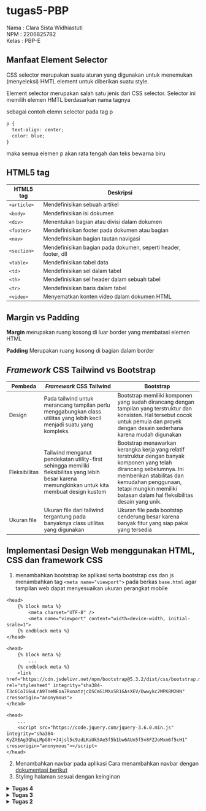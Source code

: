 # tugas5-PBP 
Nama  : Clara Sista Widhiastuti <br/>
NPM   : 2206825782 <br/>
Kelas : PBP-E <br/>


## Manfaat Element Selector
CSS selector merupakan suatu aturan yang digunakan untuk menemukan (menyeleksi) HMTL element untuk diberikan suatu style.

Element  selector merupakan salah satu jenis dari CSS selector. Selector ini memilih elemen HMTL berdasarkan nama tagnya

sebagai contoh elemn selector pada tag p
```
p {
  text-align: center;
  color: blue;
}
```
maka semua elemen p akan rata tengah dan teks bewarna biru

## HTML5 tag
| HTML5 tag     | Deskripsi |
|-------------  |----------|
|```<article>```| Mendefinisikan sebuah artikel                                     |
|```<body>```   | Mendefinisikan isi dokumen                                        |
|```<div>```    | Menentukan bagian atau divisi dalam dokumen                       |
|```<footer>``` | Mendefinisikan footer pada dokumen atau bagian                    |
|```<nav>```    | Mendefinisikan bagian tautan navigasi                             |
|```<section>```| Mendefinisikan bagian pada dokumen, seperti header, footer, dll   |
|```<table>```  | Mendefinisikan tabel data                                         |
|```<td>```     | Mendefinisikan sel dalam tabel                                    |
|```<th>```     | Mendefinisikan sel header dalam sebuah tabel                      |
|```<tr>```     | Mendefinisikan baris dalam tabel                                  |
|```<video>```  | Menyematkan konten video dalam dokumen HTML                       |

## Margin vs Padding
**Margin** merupakan ruang kosong di luar border yang membatasi elemen HTML

**Padding** Merupakan ruang kosong di bagian dalam border

## *Framework* CSS Tailwind vs Bootstrap
|Pembeda| *Framework* CSS Tailwind | Bootstrap|
|--|--|--|
|Design| Pada tailwind untuk merancang tampilan perlu menggabungkan class utilitas yang lebih kecil menjadi suatu yang kompleks. |Bootstrap memiliki komponen yang sudah dirancang dengan tampilan yang terstruktur dan konsisten. Hal tersebut cocok untuk pemula dan proyek dengan desain sederhana karena mudah digunakan|
|Fleksibilitas| Tailwind menganut pendekatan utility-first sehingga memiliki fleksibilitas yang lebih besar karena memungkinkan untuk kita membuat design kustom|Bootstrap menawarkan kerangka kerja yang relatif terstruktur dengan banyak komponen yang telah dirancang sebelumnya. Ini memberikan stabilitas dan kemudahan penggunaan, tetapi mungkin memiliki batasan dalam hal fleksibilitas desain yang unik.
Ukuran file| Ukuran file dari tailwind tergantung pada banyaknya class utilitas yang digunakan| Ukuran file pada bootstap cenderung besar karena banyak fitur yang siap pakai yang tersedia|

## Implementasi Design Web menggunakan HTML, CSS dan framework CSS
1. menambahkan bootstrap ke aplikasi serta bootstrap css dan js
menambahkan tag ```<meta name="viewport">``` pada berkas ```base.html``` agar tampilan web dapat menyesuaikan ukuran perangkat mobile
```
<head>
    {% block meta %}
        <meta charset="UTF-8" />
        <meta name="viewport" content="width=device-width, initial-scale=1">
    {% endblock meta %}
</head>
```
```
<head>
    {% block meta %}
        ...
    {% endblock meta %}
    <link href="https://cdn.jsdelivr.net/npm/bootstrap@5.3.2/dist/css/bootstrap.min.css" rel="stylesheet" integrity="sha384-T3c6CoIi6uLrA9TneNEoa7RxnatzjcDSCmG1MXxSR1GAsXEV/Dwwykc2MPK8M2HN" crossorigin="anonymous">
</head>
```
```
<head>
    ...
    <script src="https://code.jquery.com/jquery-3.6.0.min.js" integrity="sha384-KyZXEAg3QhqLMpG8r+J4jsl5c9zdLKaUk5Ae5f5b1bw6AUn5f5v8FZJoMxm6f5cH1" crossorigin="anonymous"></script>
</head>
```
2. Menambahkan navbar pada aplikasi
Cara menambahkan navbar dengan [dokumentasi berikut](https://getbootstrap.com/docs/5.3/components/navbar/)
3. Styling halaman sesuai dengan keinginan

<details>
<summary> <b> Tugas 4 </b> </summary>

## Pengertian Django UserCreationForm, dan kelebihan dan kekurangannya
### Pengertian
Django ```UserCreationForm``` adalah ```form``` yang disediakan oleh Django agar mempermudah dalam pembuatan pengguna baru pada aplikasi web. Form ini memiliki tiga bagian ```username```, ```password1```, dan ```password2``` (yang digunakan untuk menkonfirmasi kata sandi).

### Kelebihan dan kekurangan
| **Kelebihan** | **Kekurangan**
|--|--|
memiliki validasi bawaan untuk memastikan sandi yang digunakan oleh pengguna | tidak mendukung penyesuaian lebih lanjut atau desain yang lebih kompleks
mudah untuk digunakan | Tidak cocok pada aplikasi yang memerlukan autentikasi pengguna
dapat menyesuaikan ```UserCreationForm``` sesuai dengan kebutuhan kita, meskipun merupakan formulir bawaan

## Perbedaan autentikasi dan otorisasi, Mengapa keduanya penting
### Perbedaan
| ```Autentikasi``` | ```Otorisasi```
|--|--|
| Proses verifikasi identitas seseorang dalam sistem sebelum memberikan akses ke sistem. Memastikan bahwa identitas pengguna adalah identitas yang mereka katakan/gunakan. | Mevalidasi daftar akses pengguna yang telah di autentikasi sebelumnya. Kemudian membatasi akses-akses kepada layanan tertentu pada sistem.

### Mengapa penting
Untuk keamanan data dan mencegah penyalahgunaan, bahwa data pengguna akan di autentikasi kevalidannya dimana pengguna di verifikasi untuk memastikan bahwa mereka merupakan orang yang mereka katakan. Kemudian di otorisasi melakukan pengedalian akses bagi pengguna yang telah ter autentikasi sebelumnya.

## Cookies dalam konteks aplikasi web (Django)
Cookies adalah kumpulan informasi terkait rekam jejak dan aktivitas ketika pengguna menelusuri sebuah website. Cookies ini dapat menunjukkan berbagai aktivitas dari user yang dilakukan sebelumnya, misalnya masuk ke halaman yang dibuka.
Pada Django, cookies digunakan untuk mengelola data secara aman. Django menyediakan framework session yang memungkinkan untuk mengambil dan menyimpan data sesi pada baris pengunjung situs. 

## Penggunaan cookies secara default
Penggunaan cookies secara default dianggap aman-aman saja namun ada beberapa resiko yang perlu diperhatikan.
1. **Pelacakan pengguna:** cookies dapat digunakan untuk melacak aktivitas pengguna di web tersebut.
2. **keamanan dan privasi:** cookies berisi informasi pribadi dari pengguna, jika cookies diretas maka informasi pribadi dari pengguna akan terancam.
3. **Ketergantungan terhadap web:** Beberapa web ada yang tidak dapat berfungsi dengan baik jika cookies di nonaktifkan.

## Implementasi Autentikasi, Session, dan Cookies pada Django

### Membuat Fungsi dan Form Registrasi
Buka berkas ```views.py``` pada ```main``` kemudian mengimport beberapa modul serta membuat fungsi dengan nama ```register```.
```
from django.shortcuts import redirect
from django.contrib.auth.forms import UserCreationForm
from django.contrib import messages 

...

def register(request):
    form = UserCreationForm()

    if request.method == "POST":
        form = UserCreationForm(request.POST)
        if form.is_valid():
            form.save()
            messages.success(request, 'Your account has been successfully created!')
            return redirect('main:login')
    context = {'form':form}
    return render(request, 'register.html', context)
```
Buat berkas baru ```register.html``` pada ```main/templates``` dan isi dengan kode berikut.
```
{% extends 'base.html' %}

{% block meta %}
    <title>Register</title>
{% endblock meta %}

{% block content %}  

<div class = "login">
    
    <h1>Register</h1>  

        <form method="POST" >  
            {% csrf_token %}  
            <table>  
                {{ form.as_table }}  
                <tr>  
                    <td></td>
                    <td><input type="submit" name="submit" value="Daftar"/></td>  
                </tr>  
            </table>  
        </form>

    {% if messages %}  
        <ul>   
            {% for message in messages %}  
                <li>{{ message }}</li>  
                {% endfor %}  
        </ul>   
    {% endif %}

</div>  

{% endblock content %}
```
### Membuat fungsi login dan Merestriksi Akses Halaman Main
Pada berkas ```views.py``` di ```main``` mengimpor beberapa modul dan membuat fungsi ```login_user```

Kemudian menambahkan ```@login_required(login_url='/login')``` diatas fungsi ```show_main```
```
...
from django.contrib.auth import authenticate, login
from django.contrib.auth.decorators import login_required
...
@login_required(login_url='/login')
def show_main(request):
...
def login_user(request):
    if request.method == 'POST':
        username = request.POST.get('username')
        password = request.POST.get('password')
        user = authenticate(request, username=username, password=password)
        if user is not None:
            login(request, user)
            return redirect('main:show_main')
        else:
            messages.info(request, 'Sorry, incorrect username or password. Please try again.')
    context = {}
    return render(request, 'login.html', context)
```
Membuat berkas baru ```login.html``` pada folder ```main/templates```
```
{% extends 'base.html' %}

{% block meta %}
    <title>Login</title>
{% endblock meta %}

{% block content %}

<div class = "login">

    <h1>Login</h1>

    <form method="POST" action="">
        {% csrf_token %}
        <table>
            <tr>
                <td>Username: </td>
                <td><input type="text" name="username" placeholder="Username" class="form-control"></td>
            </tr>
                    
            <tr>
                <td>Password: </td>
                <td><input type="password" name="password" placeholder="Password" class="form-control"></td>
            </tr>

            <tr>
                <td></td>
                <td><input class="btn login_btn" type="submit" value="Login"></td>
            </tr>
        </table>
    </form>

    {% if messages %}
        <ul>
            {% for message in messages %}
                <li>{{ message }}</li>
            {% endfor %}
        </ul>
    {% endif %}     
        
    Don't have an account yet? <a href="{% url 'main:register' %}">Register Now</a>

</div>

{% endblock content %}
```
### Membuat fungsi logout
Buka berkas ```views.py``` pada ```main``` import module yang diperlukan dan membuat fungsi ```logout_user```

```
...
from django.contrib.auth import logout
...
def logout_user(request):
    logout(request)
    return redirect('main:login')
```
Buka berkas ```main.html``` pada folder ```main/templates``` kemudian tambahkan kode berikut
```
...
<a href="{% url 'main:logout' %}">
    <button>
        Logout
    </button>
</a>
...
```
### Urls dan UrlPatterns
impor fungsi yang telah di buat tadi ke berkas ```urls.py``` yang ada di ```main``` dan menambahkan path ke ```urlpatterns```
```
...
from main.views import register
from main.views import login_user
from main.views import logout_user
...

urlpatterns = [
    ...
    path('register/', register, name='register'),
    path('login/', login_user, name='login'),
    path('logout/', logout_user, name='logout'),
    ...
]
```
### Menghubungkan Item dan User
Buka berkas ```models.py``` pada ```main``` impor model
```
...
from django.contrib.auth.models import User

class Product(models.Model):
    user = models.ForeignKey(User, on_delete=models.CASCADE)
    ...
```
Pada berkas ```views.py``` di ```main``` ubah fungsi ```create_item``` dan fungsi ```show_main```
```
def show_main(request):
    items = Item.objects.filter(user=request.user)

    context = {
        'name': request.user.username,
    ...
...
def create_product(request):
 form = ItemmForm(request.POST or None)

 if form.is_valid() and request.method == "POST":
     item = form.save(commit=False)
     item.user = request.user
     item.save()
     return HttpResponseRedirect(reverse('main:show_main'))
 ...
```
Terakhir, simpan semua perubahan dan lakukan migrasi model

### Menggunakan Data Dari Cookies
Buka berkas ```views.py``` pada ```main``` kemudian impor modul yang diperlukan, mengganti kode pada blok ```if user not None```, menambahkan ```'last_login``` pada fungsi ```show_main```, dan mengubah fungsi ```logout_user```
```
import datetime
...
    context = {
        'name': request.user.username,
        'class': 'PBP-E',
        'product': products,
        'last_login': request.COOKIES['last_login'],
        }
...
    if user is not None:
        login(request, user)
        response = HttpResponseRedirect(reverse("main:show_main"))
        response.set_cookie('last_login', str(datetime.datetime.now()))
        return response
...
def logout_user(request):
    logout(request)
    response = HttpResponseRedirect(reverse('main:login'))
    response.delete_cookie('last_login')
    return response
```
Menambahkan kode berikut pada berkas ```main.html``` pada folde ```main/templates```
```
...
<h5>Sesi terakhir login: {{ last_login }}</h5>
...
```
</details>

<details>
<summary> <b> Tugas 3 </b> </summary>

## Perbedaan form POST dan form GET

| **Pembeda** | ```POST``` | ```GET``` |
|:--:|--|--|
|**Fungsi**|Mengirimkan data ke server|Mengambil data dari server|
|**History**|Isi atau nilai dari form tidak ditampilkan di URL|Isi atau nilai dari form dapat dilihat langsung pada URL
|**Kegunaan**|Pengiriman data tertutup dan data bersifat sensitif (*username* dan *password*)|Menampilkan id pada penggunaan database

## Perbedaan XML, JSON, HTML dalam pengiriman data
| ```XML``` | ```JSON``` |```HTML```
|--|--|--|
|Didesain untuk mendeskripsikan serta mentransfer data. Data harus berupa string dan tidak mendukung array|Didesain untuk mendeskripsikan serta mentransfer data menggunakan bahasa yang mudah dimengerti. Dapat mengakses array.|Didesain untuk menampilkan data dan bagaimana penampakan data tersebut.|
|case sensitive|case sensitive|case nsensitive
|Menggunakan tag|Menggunakan pasangan key dan value|Menggunakan tag|

## JSON sering digunakan dalam pertukaran data antara aplikasi web modern
Alasan JSON sering digunakan untuk pertukaran data adalah:
1.  Ukuran file JSON lebih kecil dibanding format lain seperti XML
2. JSON memiliki struktur kode yang sederhana sehingga mudah dibaca serta dimengerti oleh manusia.
3. Dapat digunakan dengan berbagai jenis bahasa, Hal tersebut membuatnya menjadi lebih fleksible. 

## Implementasi data delivery
1. Membuat berkas baru dengan nama ```forms.py``` pada direktori ```main``` kemudian tambahkan kode dibawah ini
```
from django.forms import ModelForm
from main.models import Product

class ProductForm(ModelForm):
    class Meta:
        model = Product
        fields = ["name", "amount", "description"]
```
2. pada folder ```main``` buka berkas ```views.py``` tambahkan import dan fungsi baru create_ product untuk menerim data seperti berikut
```
from django.http import HttpResponseRedirect
from main.forms import ProductForm
from django.urls import reverse
```
```
def create_product(request):
    form = ProductForm(request.POST or None)

    if form.is_valid() and request.method == "POST":
        form.save()
        return HttpResponseRedirect(reverse('main:show_main'))

    context = {'form': form}
    return render(request, "create_product.html", context)
```
3. Agar kita dapat menampilkan/mengembalikan data maka perlu mengubah fungsi ```show_main``` pada berkas ```views.py``` seperti kode dibawah ini
```
def show_main(request):
    products = Product.objects.all()

    context = {
        'name': 'Clara Sista Widhiastuti', 
        'class': 'PBP E', 
        'products': products
    }

    return render(request, "main.html", context)
```
4. Buka direktori ```main/templates```, kemudian buat berkas baru dengan nama ```create_product.html``` isi dengan kode dibawah ini
```
{% extends 'base.html' %} 

{% block content %}
<h1>Add New Product</h1>

<form method="POST">
    {% csrf_token %}
    <table>
        {{ form.as_table }}
        <tr>
            <td></td>
            <td>
                <input type="submit" value="Add Product"/>
            </td>
        </tr>
    </table>
</form>

{% endblock %}
```
5. menampilkan ```data``` ke dalam bentuk table dan menambahkan tombol ```Add New Product``` dengan menambahkan kode berikut pada berkas ```main.html```
```
...
<table>
    <tr>
        <th>Name</th>
        <th>Price</th>
        <th>Description</th>
        <th>Date Added</th>
    </tr>

    {% comment %} Berikut cara memperlihatkan data produk di bawah baris ini {% endcomment %}

    {% for product in products %}
        <tr>
            <td>{{product.name}}</td>
            <td>{{product.price}}</td>
            <td>{{product.description}}</td>
            <td>{{product.date_added}}</td>
        </tr>
    {% endfor %}
</table>

<br />

<a href="{% url 'main:create_product' %}">
    <button>
        Add New Product
    </button>
</a>

{% endblock content %}
```
---
membuat fungsi views JSON dan XML pada berkas ```views.py``` di direktori ```main```
1. menambahkan import ```HttpResponse``` dan ```Serializer```
```
from django.http import HttpResponse
from django.core import serializers
```
2. membuat variabel yang dapat menyimpan hasil query dari semua data dalam masing masing fungsi 
```
def show_xml(request):
    data = Product.objects.all()
    return HttpResponse(serializers.serialize("xml", data), content_type="application/xml")

def show_json(request):
    data = Product.objects.all()
    return HttpResponse(serializers.serialize("json", data), content_type="application/json")
```
3. Untuk mengembalikan data berdasarkan ID dalam bentuk XML dan JSON maka kita perlu membuat fungsi ```show_xml_id``` dan ```show_json_by_id```
```
def show_xml_by_id(request, id):
    data = Product.objects.filter(pk=id)
    return HttpResponse(serializers.serialize("xml", data), content_type="application/xml")
def show_json_by_id(request, id):
    data = Product.objects.filter(pk=id)
    return HttpResponse(serializers.serialize("json", data), content_type="application/json")
```
---
Routing URL
1. pada direktori ```main``` buka berkas ```urls.py``` tambahkan import fungsi XML dan JSON
```
from main.views import show_main, create_product, show_xml, show_json, show_xml_by_id, show_json_by_id 
```
2. Tambahkan path url ke dalam ```urlpatterns```
```
...
urlpatterns = [
    path('', show_main, name='show_main'),
    path('create-product', create_product, name='create_product'),
    path('xml/', show_xml, name='show_xml'),
    path('json/', show_json, name='show_json'), 
    path('xml/<int:id>/', show_xml_by_id, name='show_xml_by_id'),
    path('json/<int:id>/', show_json_by_id, name='show_json_by_id'),
]
```
## Screenshot Postman
#### HTML
![HTML](image/html.png)
#### JSON
![JSON](image/json.png)
#### JSON_ID
![JSON_ID](image/json_id.png)
#### XML
![XML](image/xml.png)
#### XML_ID
![XML_ID](image/xml_id.png)
</details>

<details>
<summary> <b> Tugas 2 </b> </summary>
## Proses pembuatan app django
1. Membuat Direktori Repository<br/>
   Membuat direktori baru yaitu **tugas_PBP**, kemudian pada github membuat repository baru yang judulnya sama dengan direktori
   
2. Mengaktifkan virtual evironment<br/>
   Pengaktifan virtual evironment dilakukan agar package yang digunakan tetap terisolasi sehingga bertabarakan dengan pengaturan lainnya. <br/> Kita perlu membuat virtual         environment dengan menjalankan perintah ```python -m venv env```,<br/>kemudian diaktifkan dengan menjalankan perintah ```env\Scripts\activate.bat```. Menambahkan modul yang yang diperlukan pada file ```requirenments.txt```<br/> kemudian menjalankan perintah ```pip install -r requirements.txt```

3. Membuat proyek django<br/>
   buat proyek djago dengan menjalankan perintah ```django-admin startproject tugas_PBP .```<br/> Tambahkan ```*``` pada ```ALLOWED_HOST``` di ```settings.py``` digunakan agar semua host dapat mengakses sehingga aplikasi dapat diakses luas.<br/> Pada windows untuk menjalankan server django dapat menggunakan python ```manage.py runserver```<br/>

4. Mengunggah proyek ke github<br/>
   membuat direktori menjadi repositori git, dengan cara menjalankan perintah ```git init```, kemudian ```git branch -M main```, dan ```git remote add origin https://github.com/claraa26/tugas-PBP.git```<br/>
   menambahkan file ```.gitignore```<br/>
   jangan lupa melakukan ```add```, ```commit```, dan ```push```

5. Membuat aplikasi (main) <br/>
   untuk membuat aplikasi maka perlu menjalankan perintah ```python manage.py startapp main```<br/>
   mendaftarkan aplikasi (main) pada proyek, dengan menambahkan aplikasi pada bagian ```INSTALLED_APPS``` di file ```settings.py```<br/>

6. Membuat templates dasar <br/>
   Membuat file main.html pada direktori templates yang berada di dalam direktori aplikasi (main) yang berisi
   ```
   <h1>Bimble-Online Page</h1>
   
   <h5>Name: </h5>
   <p>{{ name }}</p>
   <h5>Class: </h5>
   <p>{{ class }}</p>
   <h5>Slot Available: </h5>
   <p>{{ slot available }}</p>
   <h5>Description: </h5>
   <p>{{ description }}</p>
   ```
   Membuat ```models.py``` kemudian melakukan migrasi. Hal tersebut merupakan cara django melacak perubahan pada model basis data. 
   untuk dapat membuat migrasi model perlu dijalankan perintah ```python manage.py makemigrations```<br/>
   Kemudian menerapkan migrasi model dengan perintah ```python manage.py migrate```

7. Membuat fungsi view (show_main)<br/>
   Dilakukan perintah ```from django.shortcuts import render``` agar yang berada pada file template ```main.html``` dapat terhubuh pada view.<br/>
   Menambahkan fungsi show main dengan context yang ingin ditampilkan
```
from django.shortcuts import render

def show_main(request):
    context = {
        'name': 'Clara',
        'class': 'math',
        'slot available': '15',
        'description': 'math class available for 15 person'

    }

    return render(request, "main.html", context)
```

8. Konfigurasi routing urls<br/>
   file urls.py pada main berisi
   ```
   from django.urls import path
   from main.views import show_main

   app_name = 'main'

   urlpatterns = [
      path('', show_main, name='show_main'),
   ]
   ```
   show main diambil dari modul main.views yang mana merupakan tampilan ketika urls diakses<br/>
   menghubungkan urls.py proyek dengan main dengan menambahkan
```
   urlpatterns = [
    ...
    path('main/', include('main.urls')),
    ...
]
```
  jalankan proyek django dengan perintah ```python manage.py runserver```

## Bagan Request Client
![BAGAN](https://github.com/claraa26/tugas-PBP/blob/master/bagan_request_client%20(1).png)

## Penggunaan Virtual Environment Pada Django
Pada djanggo penggunaan virtual environment sangatlah berguna, karena pengguna dapat menggunakan django dengan dependencies tertentu secara lokal tanpa mempengaruhi instalasi globalnya. Selain itu, dalam jangka panjang penggunaan virtual environment dapat mepermudah pengembangan apliaksi web django. Tentu saja kita dapat menggunkan django tanpa virtual environment, namun hal tersebut tidak dianjurkan karena dapat menyebabkan masalah pada package dan dependencies

## Perbedaan MVC, MVT, MVVM
### MVC (Model-View-Controller)
  Model berisikan data serta logika (database)<br/>
  View berguna untuk menangani tampilan <br/>
  Controler menghubungkan antara model dan view <br/>
### MVT (Model-View-Template)
  Model merupakan komponen yang bertanggungjawab dalam mengatur dan mengola data aplikasi<br/>
  View komponen yang menangani logika presentasi dalam konsep MVT<br/>
  Template merupakan komponen yang berfungsi untuk mengatur tampilan pengguna<br/>
### MVVM (Model-View-ViewModel)
  Model berisi data dan logika bisnis<br/>
  View menangani tampilan<br/>
  ViewModel merupakan penghubung antara model dan view<br/>
Perbedaan dari ketinganya adalah bagaimana cara menghubungkan antar komponen. Pada MVC, controller berperan sebagai penghubung model dan view. Pada MVT, template berperan sebagai penghubung model dan view. Sedangkan pada MVVM, ViewModel yang berperan sebagai penghubung antara model dan view.
</details>
